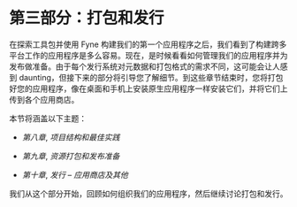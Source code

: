 # 第三部分：打包和发行

在探索工具包并使用 Fyne 构建我们的第一个应用程序之后，我们看到了构建跨多平台工作的应用程序是多么容易。现在，是时候看看如何管理我们的应用程序并为发布做准备。由于每个发行系统对元数据和打包格式的需求不同，这可能会让人感到 daunting，但接下来的部分将引导您了解细节。到这些章节结束时，您将打包好您的应用程序，像在桌面和手机上安装原生应用程序一样安装它们，并将它们上传到各个应用商店。

本节将涵盖以下主题：

+   *第八章*, *项目结构和最佳实践*

+   *第九章*, *资源打包和发布准备*

+   *第十章*, *发行 – 应用商店及其他*

我们从这个部分开始，回顾如何组织我们的应用程序，然后继续讨论打包和发行。

